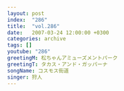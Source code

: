```yaml
---
layout: post
index:  "286"
title:  "vol.286"
date:   2007-03-24 12:00:00 +0300
categories: archive
tags: []
youtube: "286"
greetingM: 松ちゃんアミューズメントパーク
greetingT: タカス・アンド・ガッパーナ
songName: コスモス街道
singer: 狩人
---
```

